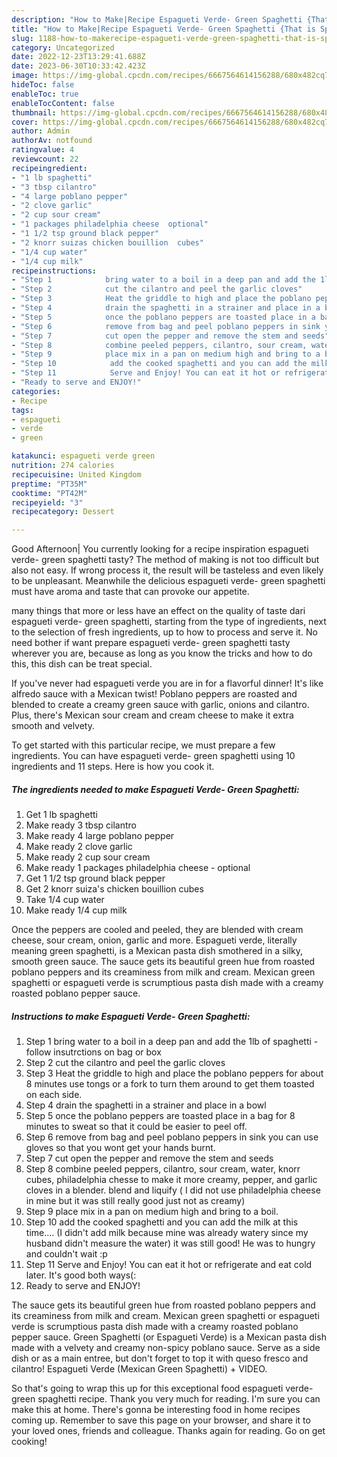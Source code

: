 ```yaml
---
description: "How to Make|Recipe Espagueti Verde- Green Spaghetti {That is Special"
title: "How to Make|Recipe Espagueti Verde- Green Spaghetti {That is Special"
slug: 1188-how-to-makerecipe-espagueti-verde-green-spaghetti-that-is-special
category: Uncategorized
date: 2022-12-23T13:29:41.688Z
date: 2023-06-30T10:33:42.423Z
image: https://img-global.cpcdn.com/recipes/6667564614156288/680x482cq70/espagueti-verde-green-spaghetti-recipe-main-photo.jpg
hideToc: false
enableToc: true
enableTocContent: false
thumbnail: https://img-global.cpcdn.com/recipes/6667564614156288/680x482cq70/espagueti-verde-green-spaghetti-recipe-main-photo.jpg
cover: https://img-global.cpcdn.com/recipes/6667564614156288/680x482cq70/espagueti-verde-green-spaghetti-recipe-main-photo.jpg
author: Admin
authorAv: notfound
ratingvalue: 4
reviewcount: 22
recipeingredient:
- "1 lb spaghetti"
- "3 tbsp cilantro"
- "4 large poblano pepper"
- "2 clove garlic"
- "2 cup sour cream"
- "1 packages philadelphia cheese  optional"
- "1 1/2 tsp ground black pepper"
- "2 knorr suizas chicken bouillion  cubes"
- "1/4 cup water"
- "1/4 cup milk"
recipeinstructions:
- "Step 1            bring water to a boil in a deep pan and add the 1lb of spaghetti -follow insutrctions on bag or box"
- "Step 2            cut the cilantro and peel the garlic cloves"
- "Step 3            Heat the griddle to high and place the poblano peppers for about 8 minutes use tongs or a fork to turn them around to get them toasted on each side."
- "Step 4            drain the spaghetti in a strainer and place in a bowl"
- "Step 5            once the poblano peppers are toasted place in a bag for 8 minutes to sweat so that it could be easier to peel off."
- "Step 6            remove from bag and peel poblano peppers in sink you can use gloves so that you wont get your hands burnt."
- "Step 7            cut open the pepper and remove the stem and seeds"
- "Step 8            combine peeled peppers, cilantro, sour cream, water, knorr cubes, philadelphia chesse to make it more creamy, pepper, and garlic cloves in a blender. blend and liquify ( I did not use philadelphia cheese in mine but it was still really good just not as creamy)"
- "Step 9            place mix in a pan on medium high and bring to a boil."
- "Step 10            add the cooked spaghetti and you can add the milk at this time.... (I didn&#39;t add milk because mine was already watery since my husband didn&#39;t measure the water) it was still good!  He was to hungry and couldn&#39;t wait :p"
- "Step 11            Serve and Enjoy! You can eat it hot or refrigerate and eat cold later. It&#39;s good both ways(:"
- "Ready to serve and ENJOY!"
categories:
- Recipe
tags:
- espagueti
- verde
- green

katakunci: espagueti verde green 
nutrition: 274 calories
recipecuisine: United Kingdom
preptime: "PT35M"
cooktime: "PT42M"
recipeyield: "3"
recipecategory: Dessert

---
```



Good Afternoon| You currently looking for a recipe inspiration espagueti verde- green spaghetti tasty? The method of making is not too difficult but also not easy. If wrong process it, the result will be tasteless and even likely to be unpleasant. Meanwhile the delicious espagueti verde- green spaghetti must have aroma and taste that can provoke our appetite.






many things that more or less have an effect on the quality of taste dari espagueti verde- green spaghetti, starting from the type of ingredients, next to the selection of fresh ingredients, up to how to process and serve it. No need bother if want prepare espagueti verde- green spaghetti tasty wherever you are, because as long as you know the tricks and how to do this, this dish can be treat  special.


If you&#39;ve never had espagueti verde you are in for a flavorful dinner! It&#39;s like alfredo sauce with a Mexican twist! Poblano peppers are roasted and blended to create a creamy green sauce with garlic, onions and cilantro. Plus, there&#39;s Mexican sour cream and cream cheese to make it extra smooth and velvety.


To get started with this particular recipe, we must prepare a few ingredients. You can have espagueti verde- green spaghetti using 10 ingredients and 11 steps. Here is how you cook it.

<!--inarticleads1-->

##### The ingredients needed to make Espagueti Verde- Green Spaghetti:

1. Get 1 lb spaghetti
1. Make ready 3 tbsp cilantro
1. Make ready 4 large poblano pepper
1. Make ready 2 clove garlic
1. Make ready 2 cup sour cream
1. Make ready 1 packages philadelphia cheese - optional
1. Get 1 1/2 tsp ground black pepper
1. Get 2 knorr suiza&#39;s chicken bouillion  cubes
1. Take 1/4 cup water
1. Make ready 1/4 cup milk


Once the peppers are cooled and peeled, they are blended with cream cheese, sour cream, onion, garlic and more. Espagueti verde, literally meaning green spaghetti, is a Mexican pasta dish smothered in a silky, smooth green sauce. The sauce gets its beautiful green hue from roasted poblano peppers and its creaminess from milk and cream. Mexican green spaghetti or espagueti verde is scrumptious pasta dish made with a creamy roasted poblano pepper sauce. 

<!--inarticleads2-->

##### Instructions to make Espagueti Verde- Green Spaghetti:

1. Step 1            bring water to a boil in a deep pan and add the 1lb of spaghetti -follow insutrctions on bag or box
1. Step 2            cut the cilantro and peel the garlic cloves
1. Step 3            Heat the griddle to high and place the poblano peppers for about 8 minutes use tongs or a fork to turn them around to get them toasted on each side.
1. Step 4            drain the spaghetti in a strainer and place in a bowl
1. Step 5            once the poblano peppers are toasted place in a bag for 8 minutes to sweat so that it could be easier to peel off.
1. Step 6            remove from bag and peel poblano peppers in sink you can use gloves so that you wont get your hands burnt.
1. Step 7            cut open the pepper and remove the stem and seeds
1. Step 8            combine peeled peppers, cilantro, sour cream, water, knorr cubes, philadelphia chesse to make it more creamy, pepper, and garlic cloves in a blender. blend and liquify ( I did not use philadelphia cheese in mine but it was still really good just not as creamy)
1. Step 9            place mix in a pan on medium high and bring to a boil.
1. Step 10            add the cooked spaghetti and you can add the milk at this time.... (I didn&#39;t add milk because mine was already watery since my husband didn&#39;t measure the water) it was still good!  He was to hungry and couldn&#39;t wait :p
1. Step 11            Serve and Enjoy! You can eat it hot or refrigerate and eat cold later. It&#39;s good both ways(:
1. Ready to serve and ENJOY!

The sauce gets its beautiful green hue from roasted poblano peppers and its creaminess from milk and cream. Mexican green spaghetti or espagueti verde is scrumptious pasta dish made with a creamy roasted poblano pepper sauce. Green Spaghetti (or Espagueti Verde) is a Mexican pasta dish made with a velvety and creamy non-spicy poblano sauce. Serve as a side dish or as a main entree, but don&#39;t forget to top it with queso fresco and cilantro! Espagueti Verde (Mexican Green Spaghetti) + VIDEO. 

So that's going to wrap this up for this exceptional food espagueti verde- green spaghetti recipe. Thank you very much for reading. I'm sure you can make this at home. There's gonna be interesting food in home recipes coming up. Remember to save this page on your browser, and share it to your loved ones, friends and colleague. Thanks again for reading. Go on get cooking!
